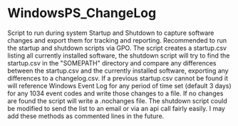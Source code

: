 # WindowsPS_ChangeLog
Script to run during system Startup and Shutdown to capture software changes and export them for tracking and reporting. Recommended to run the startup and shutdown scripts via GPO. The script creates a startup.csv listing all currently installed software, the shutdown script will try to find the startup.csv in the "SOMEPATH" directory and compare any differences between the startup.csv and the currently installed software, exporting any differences to a changelog.csv. If a previous startup.csv cannot be found it will reference Windows Event Log for any period of time set (default 3 days) for any 1034 event codes and write those changes to a file. If no changes are found the script will write a .nochanges file. The shutdown script could be modified to send the list to an email or via an api call fairly easily. I may add these methods as commented lines in the future.
